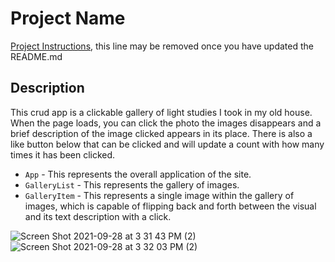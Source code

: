 # Project Name

[Project Instructions](./INSTRUCTIONS.md), this line may be removed once you have updated the README.md

## Description

 This crud app is a clickable gallery of light studies I took in my old house.  When the page loads, you can click the photo the images disappears and a brief description of the image clicked appears in its place.  There is also a like button below that can be clicked and will update a count with how many times it has been clicked.

- `App` - This represents the overall application of the site.
- `GalleryList` - This represents the gallery of images. 
- `GalleryItem` - This represents a single image within the gallery of images, which is capable of flipping back and forth between the visual and its text description with a click.  

![Screen Shot 2021-09-28 at 3 31 43 PM (2)](https://user-images.githubusercontent.com/81579996/135161574-1151ea99-ea7c-4678-9c5f-142d0668669b.png)
![Screen Shot 2021-09-28 at 3 32 03 PM (2)](https://user-images.githubusercontent.com/81579996/135161579-e85a25e6-2e49-4fbd-bc9e-023904236295.png)
